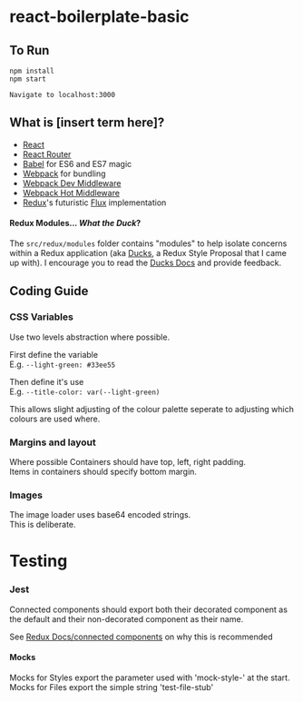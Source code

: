 # react-boilerplate-basic

## To Run
    npm install
    npm start

    Navigate to localhost:3000

## What is [insert term here]?
  * [React](https://github.com/facebook/react)
  * [React Router](https://github.com/rackt/react-router)
  * [Babel](http://babeljs.io) for ES6 and ES7 magic
  * [Webpack](http://webpack.github.io) for bundling
  * [Webpack Dev Middleware](http://webpack.github.io/docs/webpack-dev-middleware.html)
  * [Webpack Hot Middleware](https://github.com/glenjamin/webpack-hot-middleware)
  * [Redux](https://github.com/rackt/redux)'s futuristic [Flux](https://facebook.github.io/react/blog/2014/05/06/flux.html) implementation

#### Redux Modules... *What the Duck*?

The `src/redux/modules` folder contains "modules" to help
isolate concerns within a Redux application (aka [Ducks](https://github.com/erikras/ducks-modular-redux), a Redux Style Proposal that I came up with). I encourage you to read the
[Ducks Docs](https://github.com/erikras/ducks-modular-redux) and provide feedback.


## Coding Guide

### CSS Variables
Use two levels abstraction where possible.

First define the variable  
E.g. `--light-green: #33ee55`

Then define it's use  
E.g. `--title-color: var(--light-green)`

This allows slight adjusting of the colour palette seperate to adjusting which colours are used where.

### Margins and layout
Where possible
Containers should have top, left, right padding.  
Items in containers should specify bottom margin.  

### Images
The image loader uses base64 encoded strings.  
This is deliberate.

# Testing

### Jest
Connected components should export both their decorated component as the default and their non-decorated component as their name.  

See [Redux Docs/connected components](http://redux.js.org/docs/recipes/WritingTests.html#connected-components) on why this is recommended  


#### Mocks
Mocks for Styles export the parameter used with 'mock-style-' at the start.
Mocks for Files export the simple string 'test-file-stub'

